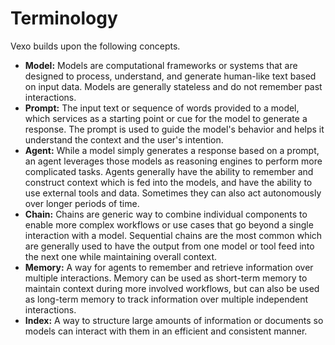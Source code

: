 # Terminology

Vexo builds upon the following concepts.

* **Model:** Models are computational frameworks or systems that are designed to process, understand, and generate human-like text based on input data. Models are generally stateless and do not remember past interactions.
* **Prompt:** The input text or sequence of words provided to a model, which services as a starting point or cue for the model to generate a response. The prompt is used to guide the model's behavior and helps it understand the context and the user's intention.
* **Agent:** While a model simply generates a response based on a prompt, an agent leverages those models as reasoning engines to perform more complicated tasks. Agents generally have the ability to remember and construct context which is fed into the models, and have the ability to use external tools and data. Sometimes they can also act autonomously over longer periods of time.
* **Chain:** Chains are generic way to combine individual components to enable more complex workflows or use cases that go beyond a single interaction with a model. Sequential chains are the most common which are generally used to have the output from one model or tool feed into the next one while maintaining overall context.
* **Memory:** A way for agents to remember and retrieve information over multiple interactions. Memory can be used as short-term memory to maintain context during more involved workflows, but can also be used as long-term memory to track information over multiple independent interactions.
* **Index:** A way to structure large amounts of information or documents so models can interact with them in an efficient and consistent manner.
